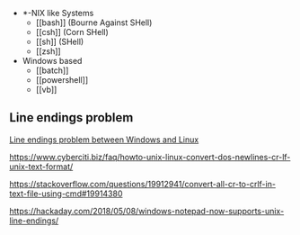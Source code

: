 
- \*-NIX like Systems
	- [[bash]] (Bourne Against SHell)
	- [[csh]] (Corn SHell)
	- [[sh]] (SHell)
	- [[zsh]]
- Windows based
	- [[batch]]
	- [[powershell]]
	- [[vb]]


## Line endings problem

[Line endings problem between Windows and Linux](https://superuser.com/questions/1109665/windows-10-ubuntu-bash-aliases-not-working-command-not-found)

https://www.cyberciti.biz/faq/howto-unix-linux-convert-dos-newlines-cr-lf-unix-text-format/

https://stackoverflow.com/questions/19912941/convert-all-cr-to-crlf-in-text-file-using-cmd#19914380

https://hackaday.com/2018/05/08/windows-notepad-now-supports-unix-line-endings/


